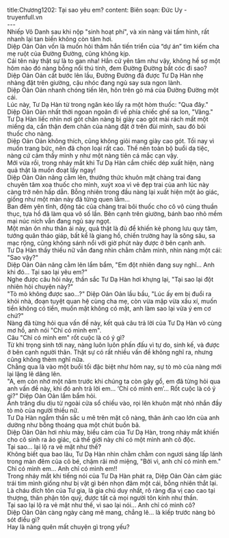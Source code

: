 title:Chương1202: Tại sao yêu em?
content:
Biên soạn: Đức Uy - truyenfull.vn<br>---<br>Nhiếp Vô Danh sau khi nộp "sinh hoạt phí", và xin nàng vài tấm hình, rất nhanh lại tan biến không còn tăm hơi.<br>Diệp Oản Oản vốn là muốn hỏi thăm hắn tiến triển của “dự án” tìm kiếm cha mẹ ruột của Đường Đường, cũng không kịp.<br>Cái tên này thật sự là to gan nha! Hắn cứ yên tâm như vậy, không hề sợ một hôm nào đó nàng bỗng nổi thú tính, đem Đường Đường bắt cóc đi sao?<br>Diệp Oản Oản cất bước lên lầu, Đường Đường đã được Tư Dạ Hàn nhẹ nhàng đặt trên giường, cậu nhóc đang ngủ say sưa ngon lành.<br>Diệp Oản Oản nhanh chóng tiến lên, hôn trên gò má của Đường Đường một cái.<br>Lúc này, Tư Dạ Hàn từ trong ngăn kéo lấy ra một hòm thuốc: "Qua đây."<br>Diệp Oản Oản nhất thời ngoan ngoãn đi về phía chiếc ghế sa lon, "Vâng."<br>Tư Dạ Hàn liếc nhìn nơi gót chân nàng bị giày cao gót mài rách mất một miếng da, cẩn thận đem chân của nàng đặt ở trên đùi mình, sau đó bôi thuốc cho nàng.<br>Diệp Oản Oản không thích, cũng không giỏi mang giày cao gót. Tối nay vì muốn trang bức, nên đã chọn loại rất cao. Thế nên toàn bộ buổi dạ tiệc, nàng cứ cảm thấy mình y như một nàng tiên cá mắc cạn vậy.<br>Mới vừa rồi, trong nháy mắt khi Tư Dạ Hàn cầm chiếc dép xuất hiện, nàng quả thật là muốn đoạt lấy ngay!<br>Diệp Oản Oản nâng cằm lên, thưởng thức khuôn mặt chàng trai đang chuyên tâm xoa thuốc cho mình, xuýt xoa vì vẻ đẹp trai của anh lúc này càng trở nên hấp dẫn. Bỗng nhiên trong đầu nàng lại xuất hiện một ảo giác, giống như một màn này đã từng quen lắm…<br>Ban đêm yên tĩnh, động tác của chàng trai bôi thuốc cho cô vô cùng thuần thục, tựa hồ đã làm qua vô số lần. Bên cạnh trên giường, bánh bao nhỏ mềm mại núc ních vẫn đang ngủ say ngọt.<br>Một màn ôn nhu thân ái này, quả thật là đủ để khiến kẻ phong lưu quy tâm, tướng quân tháo giáp, bất kể là giang hồ, chiến trường hay là sông sâu, sa mạc rộng, cũng không sánh nổi với giờ phút này được ở bên cạnh anh.<br>Tư Dạ Hàn thấy thiếu nữ vẫn đang nhìn chằm chằm mình, nhìn nàng một cái: "Sao vậy?"<br>Diệp Oản Oản nâng cằm lên lẩm bẩm, "Em đột nhiên đang suy nghĩ... Anh khi đó... Tại sao lại yêu em?"<br>Nghe được câu hỏi này, thần sắc Tư Dạ Hàn hơi khựng lại, "Tại sao lại đột nhiên hỏi chuyện này?"<br>"Tò mò không được sao...?" Diệp Oản Oản lầu bầu, "Lúc ấy em bị đuổi ra khỏi nhà, đoạn tuyệt quan hệ cùng cha mẹ, còn vừa mập vừa xấu xí, muốn tiền không có tiền, muốn mặt không có mặt, anh làm sao lại vừa ý em cơ chứ?"<br>Nàng đã từng hỏi qua vấn đề này, kết quả câu trả lời của Tư Dạ Hàn vô cùng mơ hồ, anh nói "Chỉ có mình em".<br>Câu "Chỉ có mình em" rốt cuộc là có ý gì?<br>Từ khi trọng sinh tới nay, nàng luôn luôn phấn đấu vì tự do, sinh kế, và được ở bên cạnh người thân. Thật sự có rất nhiều vấn đề không nghĩ ra, nhưng cũng không thèm nghĩ nữa.<br>Chẳng qua là vào một buổi tối đặc biệt như hôm nay, sự tò mò của nàng mới lại lặng lẽ dâng lên.<br>"A, em còn nhớ một năm trước khi chúng ta còn gây gổ, em đã từng hỏi qua anh vấn đề này, khi đó anh trả lời em... ‘Chỉ có mình em’... Rốt cuộc là có ý gì?" Diệp Oản Oản lẩm bẩm hỏi.<br>Ánh trăng dìu dịu từ ngoài cửa sổ chiếu vào, rọi lên khuôn mặt nhỏ nhắn đầy tò mò của người thiếu nữ.<br>Tư Dạ Hàn ngắm thần sắc u mê trên mặt cô nàng, thân ảnh cao lớn của anh dường như bỗng thoáng qua một chút buồn bã.<br>Diệp Oản Oản hơi nhíu mày, biểu cảm của Tư Dạ Hàn, trong nháy mắt khiến cho cô sinh ra ảo giác, cả thế giới này chỉ có một mình anh cô độc.<br>Tại sao... lại lộ ra vẻ mặt như thế?<br>Không biết qua bao lâu, Tư Dạ Hàn nhìn chằm chằm con ngươi sáng lấp lánh trong màn đêm của cô bé, chậm rãi mở miệng, "Bởi vì, anh chỉ có mình em."<br>Chỉ có mình em... Anh chỉ có mình em!!<br>Trong nháy mắt khi tiếng nói của Tư Dạ Hàn phát ra, Diệp Oản Oản cảm giác trái tim mình giống như bị vật gì bén nhọn đâm một cái, bỗng nhiên thắt lại.<br>Là cháu đích tôn của Tư gia, là gia chủ duy nhất, rõ ràng địa vị cao cao tại thượng, thân phận tôn quý, được tất cả mọi người tôn kính như thần.<br>Tại sao lại lộ ra vẻ mặt như thế, vì sao lại nói... Anh chỉ có mình cô?<br>Diệp Oản Oản càng ngày càng mê mang, chẳng lẽ... là kiếp trước nàng bỏ sót điều gì?<br>Hay là nàng quên mất chuyện gì trọng yếu?